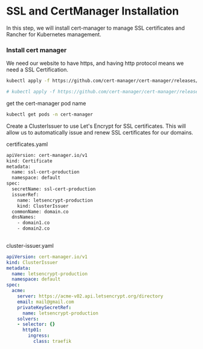 # SSL and CertManager Installation
In this step, we will install cert-manager to manage SSL certificates and Rancher for Kubernetes management.

### Install cert manager
We need our website to have https, and having http protocol means we need a SSL Certification.


```bash
kubectl apply -f https://github.com/cert-manager/cert-manager/releases/download/v1.15.3/cert-manager.yaml

# kubectl apply -f https://github.com/cert-manager/cert-manager/releases/latest/download/cert-manager.yaml
```

get the cert-manager pod name

```bash
kubectl get pods -n cert-manager
```

Create a ClusterIssuer to use Let's Encrypt for SSL certificates. This will allow us to automatically issue and renew SSL certificates for our domains.

certificates.yaml
```bash
apiVersion: cert-manager.io/v1
kind: Certificate
metadata:
  name: ssl-cert-production
  namespace: default
spec:
  secretName: ssl-cert-production
  issuerRef:
    name: letsencrypt-production
    kind: ClusterIssuer
  commonName: domain.co
  dnsNames:
    - domain1.co
    - domain2.co
    
```

cluster-issuer.yaml
```yaml
apiVersion: cert-manager.io/v1
kind: ClusterIssuer
metadata:
  name: letsencrypt-production
  namespace: default
spec:
  acme:
    server: https://acme-v02.api.letsencrypt.org/directory
    email: mail@gmail.com
    privateKeySecretRef:
      name: letsencrypt-production
    solvers:
    - selector: {}
      http01:
        ingress:
          class: traefik
```
